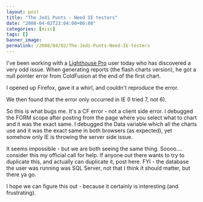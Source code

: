 ```yaml
---
layout: post
title: "The Jedi Punts - Need IE testers"
date: "2008-04-02T23:04:00+06:00"
categories: [misc]
tags: []
banner_image: 
permalink: /2008/04/02/The-Jedi-Punts-Need-IE-testers
---
```


I've been working with a <a href="http://lighthousepro.riaforge.org">Lighthouse Pro</a> user today who has discovered a very odd issue. When generating reports (the flash charts version), he got a null pointer error from ColdFusion at the end of the first chart.

I opened up Firefox, gave it a whirl, and couldn't reproduce the error. 

We then found that the error only occurred in IE (I tried 7, not 6). 

So this is what bugs me. It's a CF error - not a client side error. I debugged the FORM scope after posting from the page where you select what to chart and it was the exact same. I debugged the Data variable which all the charts use and it was the exact same in both browsers (as expected), yet somehow only IE is throwing the server side issue. 

It seems impossible - but we are both seeing the same thing. Soooo.... consider this my official call for help. If anyone out there wants to try to duplicate this, and actually can duplicate it, post here. FYI - the database the user was running was SQL Server, not that I think it should matter, but there ya go.

I hope we can figure this out - because it certainly is interesting (and frustrating).